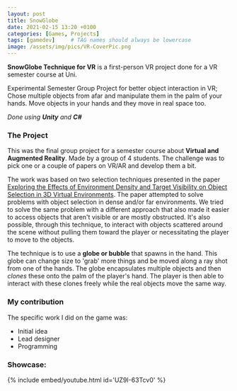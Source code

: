```yaml
---
layout: post
title: SnowGlobe
date: 2021-02-15 13:20 +0100
categories: [Games, Projects]
tags: [gamedev]     # TAG names should always be lowercase
image: /assets/img/pics/VR-CoverPic.png
---
```


**SnowGlobe Technique for VR** is a first-person VR project done for a VR semester course at Uni. 
<!-- #![Pic](https://img.itch.zone/aW1nLzg1OTc5MTMucG5n/original/qBYs2L.png) -->


Experimental Semester Group Project for better object interaction in VR; Chose multiple objects from afar and manipulate them in the palm of your hands. Move objects in your hands and they move in real space too. 

*Done using **Unity** and **C#***

<!-- *The game is available on [itch](https://bahble.itch.io/push-the-pull)* -->

### The Project
This was the final group project for a semester course about **Virtual and Augmented Reality**. Made by a group of 4 students. The challenge was to pick one or a couple of papers on VR/AR and develop them a bit. 

The work was based on two selection techniques presented in the paper [Exploring the Effects of Environment Density and Target Visibility on Object Selection in 3D Virtual Environments](https://ieeexplore.ieee.org/document/4142854). The paper attempted to solve problems with object selection in dense and/or far environments. We tried to solve the same problem with a different approach that also made it easier to access objects that aren't visible or are mostly obstructed. It's also possible, through this technique, to interact with objects scattered around the scene without pulling them toward the player or necessitating the player to move to the objects. 

The technique is to use a **globe or bubble** that spawns in the hand. This globe can change size to 'grab' more things and be moved along a ray shot from one of the hands. The globe encapsulates multiple objects and then *clones* these onto the palm of the player's hand.  The player is then able to interact with these clones freely while the real objects move the same way.


### My contribution 


The specific work I did on the game was:
- Initial idea
- Lead designer
- Programming




### Showcase:
{% include embed/youtube.html id='UZ9I-63Tcv0' %}